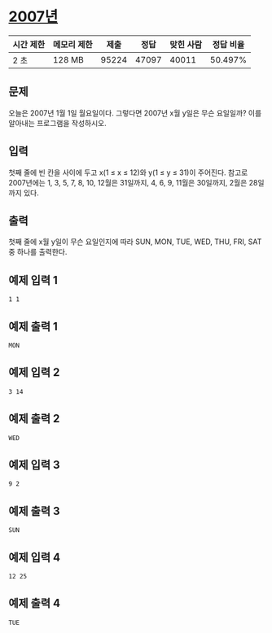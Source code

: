 # [2007년](https://www.acmicpc.net/problem/1924)

| 시간 제한 | 메모리 제한 | 제출 | 정답 | 맞힌 사람 | 정답 비율 |
| --- | --- | --- | --- | --- | --- |
| 2 초 | 128 MB | 95224 | 47097 | 40011 | 50.497% |

## 문제

오늘은 2007년 1월 1일 월요일이다. 그렇다면 2007년 x월 y일은 무슨 요일일까? 이를 알아내는 프로그램을 작성하시오.

## 입력

첫째 줄에 빈 칸을 사이에 두고 x(1 ≤ x ≤ 12)와 y(1 ≤ y ≤ 31)이 주어진다. 참고로 2007년에는 1, 3, 5, 7, 8, 10, 12월은 31일까지, 4, 6, 9, 11월은 30일까지, 2월은 28일까지 있다.

## 출력

첫째 줄에 x월 y일이 무슨 요일인지에 따라 SUN, MON, TUE, WED, THU, FRI, SAT중 하나를 출력한다.

## 예제 입력 1

```
1 1

```

## 예제 출력 1

```
MON

```

## 예제 입력 2

```
3 14

```

## 예제 출력 2

```
WED

```

## 예제 입력 3

```
9 2

```

## 예제 출력 3

```
SUN

```

## 예제 입력 4

```
12 25

```

## 예제 출력 4

```
TUE
```
